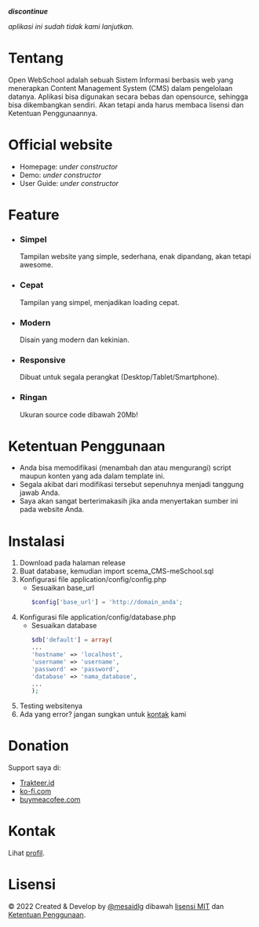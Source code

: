 **_discontinue_**

_aplikasi ini sudah tidak kami lanjutkan._

# Tentang

Open WebSchool adalah sebuah Sistem Informasi berbasis web yang menerapkan Content Management System (CMS) dalam pengelolaan datanya. Aplikasi bisa digunakan secara bebas dan opensource, sehingga bisa dikembangkan sendiri. Akan tetapi anda harus membaca lisensi dan Ketentuan Penggunaannya.

# Official website

- Homepage: _under constructor_
- Demo: _under constructor_
- User Guide: _under constructor_

# Feature

- ### Simpel

  Tampilan website yang simple, sederhana, enak dipandang, akan tetapi awesome.

- ### Cepat

  Tampilan yang simpel, menjadikan loading cepat.

- ### Modern

  Disain yang modern dan kekinian.

- ### Responsive

  Dibuat untuk segala perangkat (Desktop/Tablet/Smartphone).

- ### Ringan

  Ukuran source code dibawah 20Mb!

# Ketentuan Penggunaan

- Anda bisa memodifikasi (menambah dan atau mengurangi) script maupun konten yang ada dalam template ini.
- Segala akibat dari modifikasi tersebut sepenuhnya menjadi tanggung jawab Anda.
- Saya akan sangat berterimakasih jika anda menyertakan sumber ini pada website Anda.

# Instalasi

1. Download pada halaman release
2. Buat database, kemudian import scema_CMS-meSchool.sql
3. Konfigurasi file application/config/config.php
   - Sesuaikan base_url
     ```php
     $config['base_url'] = 'http://domain_anda';
     ```
4. Konfigurasi file application/config/database.php
   - Sesuaikan database
     ```php
     $db['default'] = array(
     ...
     'hostname' => 'localhost',
     'username' => 'username',
     'password' => 'password',
     'database' => 'nama_database',
     ...
     );
     ```
5. Testing websitenya
6. Ada yang error? jangan sungkan untuk [kontak](#kontak) kami

# Donation

Support saya di:

- [Trakteer.id](https://trakteer.id/mesaidlg/tip)
- [ko-fi.com](https://ko-fi.com/mesaidlg)
- [buymeacofee.com](https://buymeacoffee.com/mesaidlg)

# Kontak

Lihat [profil](https://github.com/mesaidlg).

# Lisensi

&copy; 2022 Created & Develop by [@mesaidlg](https://muhsaidlg.my.id) dibawah [lisensi MIT](LICENSE) dan [Ketentuan Penggunaan](#ketentuan-penggunaan).
